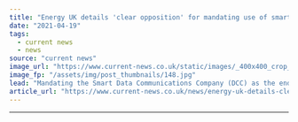 ```yaml
---
title: "Energy UK details 'clear opposition' for mandating use of smart meters for smart EV charging"
date: "2021-04-19"
tags: 
  - current news
  - news
source: "current news"
image_url: "https://www.current-news.co.uk/static/images/_400x400_crop_center-center/smart-charging-report-image-Energy-UK.jpg"
image_fp: "/assets/img/post_thumbnails/148.jpg"
lead: "Mandating the Smart Data Communications Company (DCC) as the enduring solution for smart charging is “not the way to go” according to a new Energy UK report."
article_url: "https://www.current-news.co.uk/news/energy-uk-details-clear-opposition-for-mandating-use-of-smart-meters-for-smart-ev-charging?utm_source=rss-feeds&utm_medium=rss&utm_campaign=rss"
---
```


---
